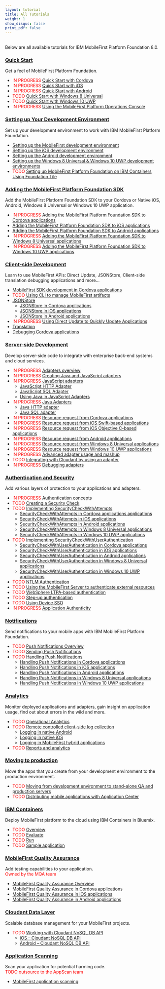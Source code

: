 ```yaml
---
layout: tutorial
title: All Tutorials
weight: 1
show_disqus: false
print_pdf: false
---
```

<br>
Below are all available tutorials for IBM MobileFirst Platform Foundation 8.0.

### [Quick Start](../quick-start)
Get a feel of MobileFirst Platform Foundation.

* <span style="color:red">IN PROGRESS </span>[Quick Start with Cordova](../quick-start/cordova/)
* <span style="color:red">IN PROGRESS </span>[Quick Start with iOS](../quick-start/ios/)
* <span style="color:red">IN PROGRESS </span>[Quick Start with Android](../quick-start/android/)
* <span style="color:red">TODO </span>[Quick Start with Windows 8 Universal](../quick-start/windows-8/)
* <span style="color:red">TODO </span>[Quick Start with Windows 10 UWP](../quick-start/windows-10/)
* <span style="color:red">IN PROGRESS </span>[Using the MobileFirst Platform Operations Console](../quick-start/console/)

### [Setting up Your Development Environment](../setting-up-your-development-environment/)
Set up your development environment to work with IBM MobileFirst Platform Foundation.

* [Setting up the MobileFirst development environment](../setting-up-your-development-environment/setting-up-the-mobilefirst-development-environment/)
* [Setting up the iOS development environment](../setting-up-your-development-environment/setting-up-the-ios-development-environment/)
* [Setting up the Android development environment](../setting-up-your-development-environment/setting-up-the-android-development-environment/)
* [Setting up the Windows 8 Universal & Windows 10 UWP development environments](../setting-up-your-development-environment/setting-up-the-windows-8-and-windows-10-development-environment/)
* <span style="color:red">TODO </span>[Setting up MobileFirst Platform Foundation on IBM Containers Using Foundation Tile](../quick-start/foundation-tile/)

### [Adding the MobileFirst Platform Foundation SDK](../adding-the-mfpf-sdk/)
Add the MobileFirst Platform Foundation SDK to your Cordova or Native iOS, Android, Windows 8 Universal or Windows 10 UWP application.

* <span style="color:red">IN PROGRESS </span>[Adding the MobileFirst Platform Foundation SDK to Cordova applications](../adding-the-mfpf-sdk/adding-the-mfpf-sdk-to-cordova-applications/)
* [Adding the MobileFirst Platform Foundation SDK to iOS applications](../adding-the-mfpf-sdk/adding-the-mfpf-sdk-to-ios-applications/)
* [Adding the MobileFirst Platform Foundation SDK to Android applications](../adding-the-mfpf-sdk/adding-the-mfpf-sdk-to-android-applications/)
* <span style="color:red">IN PROGRESS </span>[Adding the MobileFirst Platform Foundation SDK to Windows 8 Universal applications](../adding-the-mfpf-sdk/adding-the-mfpf-sdk-to-windows-8-applications/)
* <span style="color:red">IN PROGRESS </span>[Adding the MobileFirst Platform Foundation SDK to Windows 10 UWP applications](../adding-the-mfpf-sdk/adding-the-mfpf-sdk-to-windows-10-applications/)

### [Client-side Development](../client-side-development/)
Learn to use MobileFirst APIs: Direct Update, JSONStore, Client-side translation debugging applications and more...

* [MobileFirst SDK development in Cordova applications](../client-side-development/mfpf-development-in-cordova-applications/)
* <span style="color:red">TODO </span>[Using CLI to manage MobileFirst artifacts](../client-side-development/using-cli-to-manage-mobilefirst-artifacts/)
* [JSONStore](../client-side-development/jsonstore/)
    * [JSONStore in Cordova applications](../client-side-development/jsonstore/jsonstore-javascript/)
	* [JSONStore in iOS applications](../client-side-development/jsonstore/jsonstore-objective-c/)
	* [JSONStore in Android applications](../client-side-development/jsonstore/jsonstore-java/)
* <span style="color:red">IN PROGRESS </span>[Using Direct Update to Quickly Update Applications](../client-side-development/direct-update/)
* [Translation](../client-side-development/translation/)
* [Debugging Cordova applications](../client-side-development/debugging-applications/)

### [Server-side Development](../server-side-development/)
Develop server-side code to integrate with enterprise back-end systems and cloud services.  

* <span style="color:red">IN PROGRESS</span> [Adapters overview](../server-side-development/adapters-overview/)
* <span style="color:red">IN PROGRESS</span> [Creating Java and JavaScript adapters](../server-side-development/creating-adapters/)
* <span style="color:red">IN PROGRESS</span> [JavaScript adapters](../server-side-development/creating-adapters/javascript-adapters/)
    * [JavaScript HTTP Adapter](../server-side-development/creating-adapters/javascript-adapters/js-http-adapter/)
    * [JavaScript SQL Adapter](../server-side-development/creating-adapters/javascript-adapters/js-sql-adapter/)
    * [Using Java in JavaScript Adapters](../server-side-development/creating-adapters/javascript-adapters/using-java-in-javascript-adapters/)
* <span style="color:red">IN PROGRESS</span> [Java Adapters](../server-side-development/creating-adapters/java-adapters/)
    * [Java HTTP adapter](../server-side-development/creating-adapters/java-adapters/java-http-adapter/)
    * [Java SQL adapter](../server-side-development/creating-adapters/java-adapters/java-sql-adapter/)
* <span style="color:red">IN PROGRESS</span> [Resource request from Cordova applications](../server-side-development/resource-request-from-cordova-applications/)
* <span style="color:red">IN PROGRESS</span> [Resource request from iOS Swift-based applications](../server-side-development/resource-request-from-native-ios-swift-applications/)
* <span style="color:red">IN PROGRESS</span> [Resource request from iOS Objective C-based applications](../server-side-development/resource-request-from-native-ios-applications/)
* <span style="color:red">IN PROGRESS</span> [Resource request from Android applications](../server-side-development/resource-request-from-native-android-applications/)
* <span style="color:red">IN PROGRESS</span> [Resource request from Windows 8 Universal applications](../server-side-development/resource-request-from-native-windows-8-applications/)
* <span style="color:red">IN PROGRESS</span> [Resource request from Windows 10 UWP applications](../server-side-development/resource-request-from-native-windows-10-applications/)
* <span style="color:red">IN PROGRESS</span> [Advanced adapter usage and mashup](../server-side-development/advanced-adapter-usage-mashup/)
* <span style="color:red">TODO</span> [Integrating with Cloudant by using an adapter](../server-side-development/cloudant/)
* <span style="color:red">IN PROGRESS</span> [Debugging adapters](../server-side-development/debugging-adapters/)

### [Authentication and Security](../authentication-and-security/)
Add various layers of protection to your applications and adapters.

* <span style="color:red">IN PROGRESS </span>[Authentication concepts](../authentication-and-security/authentication-concepts/)
* <span style="color:red">TODO </span>[Creating a Security Check](../authentication-and-security/creating-a-security-check/)
* <span style="color:red">TODO </span>[Implementing SecurityCheckWithAttempts](../authentication-and-security/implementing-securitycheckwithattempts/)
    * [SecurityCheckWithAttempts in Cordova applications applications](../authentication-and-security/implementing-securitycheckwithattempts/cordova/)
    * [SecurityCheckWithAttempts in iOS applications](../authentication-and-security/implementing-securitycheckwithattempts/ios/)
    * [SecurityCheckWithAttempts in Android applications](../authentication-and-security/implementing-securitycheckwithattempts/android/)
    * [SecurityCheckWithAttempts in Windows 8 Universal  applications](../authentication-and-security/implementing-securitycheckwithattempts/windows-8/)
    * [SecurityCheckWithAttempts in Windows 10 UWP  applications](../authentication-and-security/implementing-securitycheckwithattempts/windows-10/)
* <span style="color:red">TODO </span>[Implementing SecurityCheckWithUserAuthentication](../authentication-and-security/implementing-securitycheckwithuserauthentication/)
    * [SecurityCheckWithUserAuthentication in Cordova  applications](../authentication-and-security/implementing-securitycheckwithuserauthentication/cordova/)
    * [SecurityCheckWithUserAuthentication in iOS  applications](../authentication-and-security/implementing-securitycheckwithuserauthentication/ios/)
    * [SecurityCheckWithUserAuthentication in Android  applications](../authentication-and-security/implementing-securitycheckwithuserauthentication/android/)
    * [SecurityCheckWithUserAuthentication in Windows 8 Universal  applications](../authentication-and-security/implementing-securitycheckwithuserauthentication/windows-8/)
    * [SecurityCheckWithUserAuthentication in Windows 10 UWP  applications](../authentication-and-security/implementing-securitycheckwithuserauthentication/windows-10/)
* <span style="color:red">TODO </span>[NTLM Authentication](../authentication-and-security/ntlm-authentication/)
* <span style="color:red">TODO </span>[Using the MobileFirst Server to authenticate external resources](../authentication-and-security/using-mobilefirst-server-authenticate-external-resources/)
* <span style="color:red">TODO </span>[WebSphere LTPA-based authentication](../authentication-and-security/websphere-ltpa-based-authentication/)
* <span style="color:red">TODO </span>[Step-up authentication](../authentication-and-security/step-up-authentication/)
* <span style="color:red">TODO </span>[Using Device SSO](../authentication-and-security/using-device-sso/)
* <span style="color:red">IN PROGRESS </span>[Application Authenticity](../authentication-and-security/application-authenticity/)

### [Notifications](../notifications/)
Send notifications to your mobile apps with IBM MobileFirst Platform Foundation.  

* <span style="color:red">TODO </span>[Push Notifications Overview](../notifications/push-notifications-overview/)
* <span style="color:red">TODO </span>[Sending Push Notifications](../notifications/sending-push-notifications/)
* <span style="color:red">TODO </span>[Handling Push Notifications](../notifications/handling-push-notifications/)
    * [Handling Push Notifications in Cordova applications](../notifications/cordova/)
    * [Handling Push Notifications in iOS applications](../notifications/handling-push-notifications/ios/)
    * [Handling Push Notifications in Android applications](../notifications/handling-push-notifications/android/)
    * [Handling Push Notifications in Windows 8 Universal applications](../notifications/handling-push-notifications/windows-8/)
    * [Handling Push Notifications in Windows 10 UWP applications](../notifications/handling-push-notifications/windows-10/)

### [Analytics](../analytics/)
Monitor deployed applications and adapters, gain insight on application usage, find out about errors in the wild and more.  

* <span style="color:red">TODO </span>[Operational Analytics](../analytics/operational-analytics/)
* <span style="color:red">TODO </span>[Remote controlled client-side log collection](../analytics/remote-controlled-client-side-log-collection/)
    * [Logging in native Android](../analytics/remote-controlled-client-side-log-collection/logging-in-native-android/)
    * [Logging in native iOS](../analytics/remote-controlled-client-side-log-collection/logging-in-native-ios/)
    * [Logging in MobileFirst hybrid applications](../analytics/remote-controlled-client-side-log-collection/logging-in-hybrid-applications/)
* <span style="color:red">TODO </span>[Reports and analytics](../analytics/reports-analytics/)

### [Moving to production](../moving-to-production/)
Move the apps that you create from your development environment to the production environment.  

* <span style="color:red">TODO </span>[Moving from development environment to stand-alone QA and production servers](../moving-to-production/moving-development-environment-stand-alone-qa-production-servers/)
* <span style="color:red">TODO </span>[Distributing mobile applications with Application Center](../moving-to-production/distributing-mobile-applications-with-application-center/)

### [IBM Containers](../ibm-containers/)
Deploy MobileFirst platform to the cloud using IBM Containers in Bluemix.  

* <span style="color:red">TODO </span>[Overview](../ibm-containers/)
* <span style="color:red">TODO </span>[Evaluate](../ibm-containers/evaluate/)
* <span style="color:red">TODO </span>[Run](../ibm-containers/run/)
* <span style="color:red">TODO </span>[Sample application](../ibm-containers/sample-app/)

### [MobileFirst Quality Assurance]({{site.baseurl}}/tutorials/en/quality-assurance/8.0/overview)
Add testing capabilities to your application.  
<span style="color:red">Owned by the MQA team</span>

* [MobileFirst Quality Assurance Overview]({{site.baseurl}}/tutorials/en/quality-assurance/8.0/overview/)
* [MobileFirst Quality Assurance in Cordova applications]({{site.baseurl}}/tutorials/en/quality-assurance/8.0/cordova/)
* [MobileFirst Quality Assurance in iOS applications]({{site.baseurl}}/tutorials/en/quality-assurance/8.0/ios/)
* [MobileFirst Quality Assurance in Android applications]({{site.baseurl}}/tutorials/en/quality-assurance/8.0/android/)

### [Cloudant Data Layer](../../../cloudant/)
Scalable database management for your MobileFirst projects.  

* <span style="color:red">TODO </span>[Working with Cloudant NoSQL DB API](../client-side-development/working-with-cloudant-nosql-db-api/)
    * [iOS – Cloudant NoSQL DB API](../client-side-development/working-with-cloudant-nosql-db-api/ios/)
	* [Android – Cloudant NoSQL DB API](../client-side-development/working-with-cloudant-nosql-db-api/android/)

### [Application Scanning]({{site.baseurl}}/tutorials/en/application-scanning)
Scan your application for potential harming code.  
<span style="color:red">TODO outsource to the AppScan team</span>  

* [MobileFirst application scanning]({{site.baseurl}}/tutorials/en/application-scanning/)
